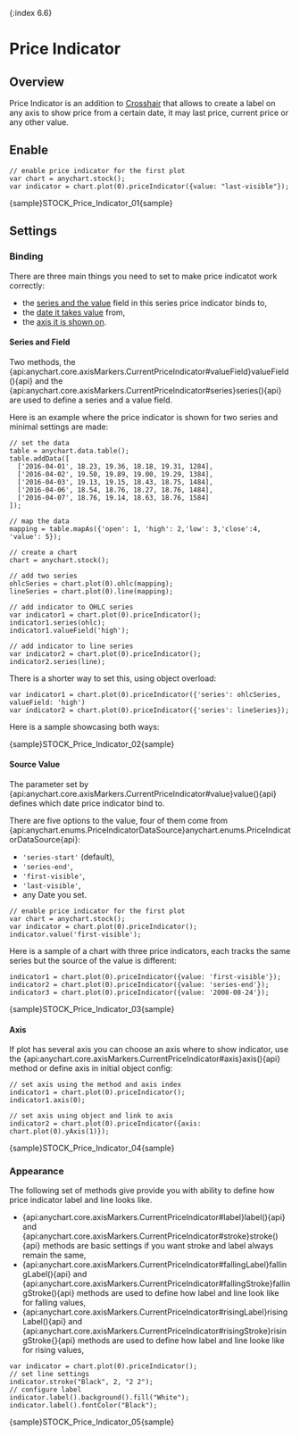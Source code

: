 {:index 6.6}

# Price Indicator

## Overview

Price Indicator is an addition to [Crosshair](Crosshair) that allows to create a label on any axis to show price from a certain date, it may last price, current price or any other value.

## Enable

```
// enable price indicator for the first plot
var chart = anychart.stock();
var indicator = chart.plot(0).priceIndicator({value: "last-visible"});
```

{sample}STOCK\_Price\_Indicator\_01{sample}

## Settings
 
### Binding

There are three main things you need to set to make price indicatot work correctly:
- the [series and the value](#series_and_field) field in this series price indicator binds to,
- the [date it takes value](#source_value) from,
- the [axis it is shown on](#axis).

#### Series and Field

Two methods, the {api:anychart.core.axisMarkers.CurrentPriceIndicator#valueField}valueField(){api} and the {api:anychart.core.axisMarkers.CurrentPriceIndicator#series}series(){api} are used to define a series and a value field.

Here is an example where the price indicator is shown for two series and minimal settings are made:

```
// set the data
table = anychart.data.table();
table.addData([        
  ['2016-04-01', 18.23, 19.36, 18.18, 19.31, 1284],
  ['2016-04-02', 19.50, 19.89, 19.00, 19.29, 1384],
  ['2016-04-03', 19.13, 19.15, 18.43, 18.75, 1484],
  ['2016-04-06', 18.54, 18.76, 18.27, 18.76, 1484],
  ['2016-04-07', 18.76, 19.14, 18.63, 18.76, 1584]
]);
  
// map the data
mapping = table.mapAs({'open': 1, 'high': 2,'low': 3,'close':4, 'value': 5});

// create a chart
chart = anychart.stock();

// add two series
ohlcSeries = chart.plot(0).ohlc(mapping);
lineSeries = chart.plot(0).line(mapping);

// add indicator to OHLC series
var indicator1 = chart.plot(0).priceIndicator();
indicator1.series(ohlc);
indicator1.valueField('high');

// add indicator to line series
var indicator2 = chart.plot(0).priceIndicator();
indicator2.series(line);
```

There is a shorter way to set this, using object overload:

```
var indicator1 = chart.plot(0).priceIndicator({'series': ohlcSeries, valueField: 'high')
var indicator2 = chart.plot(0).priceIndicator({'series': lineSeries});
```

Here is a sample showcasing both ways:

{sample}STOCK\_Price\_Indicator\_02{sample}

#### Source Value

The parameter set by {api:anychart.core.axisMarkers.CurrentPriceIndicator#value}value(){api} defines which date price indicator bind to.

There are five options to the value, four of them come from {api:anychart.enums.PriceIndicatorDataSource}anychart.enums.PriceIndicatorDataSource{api}:

- `'series-start'` (default),
- `'series-end'`,
- `'first-visible'`,
- `'last-visible'`,
- any Date you set.

```
// enable price indicator for the first plot
var chart = anychart.stock();
var indicator = chart.plot(0).priceIndicator();
indicator.value('first-visible');
```

Here is a sample of a chart with three price indicators, each tracks the same series but the source of the value is different:

```
indicator1 = chart.plot(0).priceIndicator({value: 'first-visible'});
indicator2 = chart.plot(0).priceIndicator({value: 'series-end'});
indicator3 = chart.plot(0).priceIndicator({value: '2008-08-24'});
```

{sample}STOCK\_Price\_Indicator\_03{sample}

#### Axis

If plot has several axis you can choose an axis where to show indicator, use the {api:anychart.core.axisMarkers.CurrentPriceIndicator#axis}axis(){api} method or define axis in initial object config:

```
// set axis using the method and axis index
indicator1 = chart.plot(0).priceIndicator();
indicator1.axis(0);

// set axis using object and link to axis
indicator2 = chart.plot(0).priceIndicator({axis: chart.plot(0).yAxis(1)});
```

{sample}STOCK\_Price\_Indicator\_04{sample}

### Appearance

The following set of methods give provide you with ability to define how price indicator label and line looks like.

- {api:anychart.core.axisMarkers.CurrentPriceIndicator#label}label(){api} and {api:anychart.core.axisMarkers.CurrentPriceIndicator#stroke}stroke(){api} methods are basic settings if you want stroke and label always remain the same,
- {api:anychart.core.axisMarkers.CurrentPriceIndicator#fallingLabel}fallingLabel(){api} and
{api:anychart.core.axisMarkers.CurrentPriceIndicator#fallingStroke}fallingStroke(){api} methods are used to define how label and line look like for falling values,
- {api:anychart.core.axisMarkers.CurrentPriceIndicator#risingLabel}risingLabel(){api} and 
{api:anychart.core.axisMarkers.CurrentPriceIndicator#risingStroke}risingStroke{}{api} methods are used to define how label and line looke like for rising values,

```
var indicator = chart.plot(0).priceIndicator();
// set line settings
indicator.stroke("Black", 2, "2 2");
// configure label
indicator.label().background().fill("White");
indicator.label().fontColor("Black");
```

{sample}STOCK\_Price\_Indicator\_05{sample}
